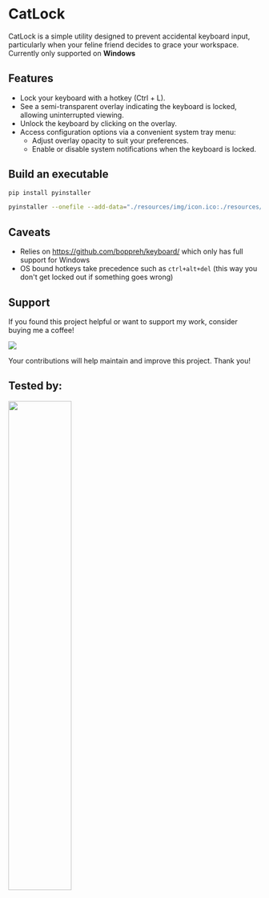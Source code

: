 # CatLock

CatLock is a simple utility designed to prevent accidental keyboard input, particularly when your feline friend decides to grace your workspace.
Currently only supported on **Windows**

## Features
- Lock your keyboard with a hotkey (Ctrl + L).
- See a semi-transparent overlay indicating the keyboard is locked, allowing uninterrupted viewing.
- Unlock the keyboard by clicking on the overlay.
- Access configuration options via a convenient system tray menu:
    - Adjust overlay opacity to suit your preferences.
    - Enable or disable system notifications when the keyboard is locked.
## Build an executable
```bash
pip install pyinstaller
```

```bash
pyinstaller --onefile --add-data="./resources/img/icon.ico:./resources/img/" --add-data="./resources/img/icon.png:./resources/img/" --add-data="./resources/config/config.json:./resources/config/" --icon="./resources/img/icon.ico" --hidden-import plyer.platforms.win.notification --noconsole --name="CatLock" "./src/main.py"
```
## Caveats
- Relies on https://github.com/boppreh/keyboard/ which only has full support for Windows
- OS bound hotkeys take precedence such as `ctrl+alt+del` (this way you don't get locked out if something goes wrong)

## Support
If you found this project helpful or want to support my work, consider buying me a coffee!

<a href="https://buymeacoffee.com/richiehowelll" target="_blank"><img src="https://img.buymeacoffee.com/button-api/?text=Buy me a coffee&emoji=&slug=yourusername&button_colour=FFDD00&font_colour=000000&font_family=Cookie&outline_colour=000000&coffee_colour=ffffff"></a>

Your contributions will help maintain and improve this project. Thank you!

## Tested by:

<img src="https://i.imgur.com/AuEkoPy.jpeg" width="50%" height="50%"/>
